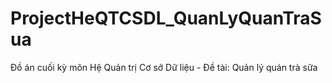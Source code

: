 # ProjectHeQTCSDL_QuanLyQuanTraSua
Đồ án cuối kỳ môn Hệ Quản trị Cơ sở Dữ liệu - Đề tài: Quản lý quán trà sữa
